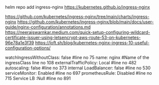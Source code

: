 helm repo add ingress-nginx https://kubernetes.github.io/ingress-nginx

https://github.com/kubernetes/ingress-nginx/tree/main/charts/ingress-nginx
https://github.com/kubernetes/ingress-nginx/blob/main/docs/user-guide/nginx-configuration/annotations.md
https://neerajswarnkar.medium.com/quick-setup-configuring-wildcard-certificate-issuer-using-letsencrypt-aws-route-53-on-kubernetes-96e78a1e3f39
https://loft.sh/blog/kubernetes-nginx-ingress-10-useful-configuration-options/

watchIngressWithoutClass: false 		#line no 75
name: nginx 					#Name of the ingressClass line no 108
externalTrafficPolicy: Local 			#line no 482
autoscaling: false				#line no 373
internal LoadBalancer: false 			#line no 530
serviceMonitor: Enabled 			#line no 697
prometheusRule: Disabled 			#line no 715
Service LB :Null				#line no 891


